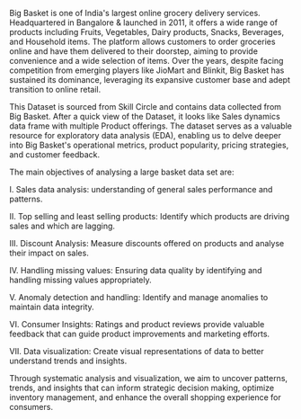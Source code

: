 Big Basket is one of India's largest online grocery delivery services. Headquartered in Bangalore & launched in 2011, it offers a wide range of products including Fruits, Vegetables, Dairy products, Snacks, Beverages, and Household items. The platform allows customers to order groceries online and have them delivered to their doorstep, aiming to provide convenience and a wide selection of items.
Over the years, despite facing competition from emerging players like JioMart and Blinkit, Big Basket has sustained its dominance, leveraging its expansive customer base and adept transition to online retail.

This Dataset is sourced from Skill Circle and contains data collected from Big Basket. After a quick view of the Dataset, it looks like Sales dynamics data frame with multiple Product offerings. The dataset serves as a valuable resource for exploratory data analysis (EDA), enabling us to delve deeper into Big Basket's operational metrics, product popularity, pricing strategies, and customer feedback.

The main objectives of analysing a large basket data set are:

I. Sales data analysis: understanding of general sales performance and patterns.

II. Top selling and least selling products: Identify which products are driving sales and which are lagging.

III. Discount Analysis: Measure discounts offered on products and analyse their impact on sales.

IV. Handling missing values: Ensuring data quality by identifying and handling missing values appropriately.

V. Anomaly detection and handling: Identify and manage anomalies to maintain data integrity.

VI. Consumer Insights: Ratings and product reviews provide valuable feedback that can guide product improvements and marketing efforts.

VII. Data visualization: Create visual representations of data to better understand trends and insights.

Through systematic analysis and visualization, we aim to uncover patterns, trends, and insights that can inform strategic decision making, optimize inventory management, and enhance the overall shopping experience for consumers.
